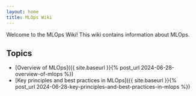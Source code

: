```yaml
---
layout: home
title: MLOps Wiki
---
```


Welcome to the MLOps Wiki! This wiki contains information about MLOps.

## Topics

- [Overview of MLOps]({{ site.baseurl }}{% post_url 2024-06-28-overview-of-mlops %})
- [Key principles and best practices in MLOps]({{ site.baseurl }}{% post_url 2024-06-28-key-principles-and-best-practices-in-mlops %})

